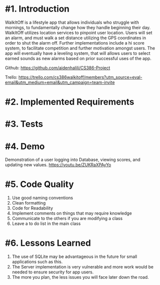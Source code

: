 #**1. Introduction**
====================================================================================
WalkItOff is a lifestyle app that allows individuals who struggle with mornings, to fundamentally change how they handle beginning their day. WalkItOff utilizes location services to pinpoint user location. Users will set an alarm, and must walk a set distance utilizing the GPS coordinates in order to shut the alarm off. Further implementations include a hi score system, to facilitate competition and further motivation amongst users. The app will eventually have a leveling system, that will allows users to select earned sounds as new alarms based on prior successful uses of the app.

Github: https://github.com/aidenhalili/CS386-Project

Trello: https://trello.com/cs386walkitoff/members?utm_source=eval-email&utm_medium=email&utm_campaign=team-invite

#**2. Implemented Requirements**
====================================================================================

#**3. Tests**
====================================================================================

#**4. Demo**
====================================================================================
Demonstration of a user logging into Database, viewing scores, and updating new values.
https://youtu.be/ZUKRaXPAyYo

#**5. Code Quality**
====================================================================================
1. Use good naming conventions 
2. Clean formatting 
3. Code for Readability 
4. Implement comments on things that may require knowledge
5. Communicate to the others if you are modifying a class
6. Leave a to do list in the main class


#**6. Lessons Learned**
====================================================================================
1. The use of SQLite may be advantageous in the future for small applications such as this.
2. The Server implementation is very vulnerable and more work would be needed to ensure security for app users.
3. The more you plan, the less issues you will face later down the road.
